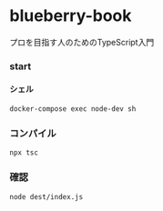 # blueberry-book
プロを目指す人のためのTypeScript入門


### start
#### シェル
```
docker-compose exec node-dev sh
```

### コンパイル
```
npx tsc
```

### 確認
```
node dest/index.js
```